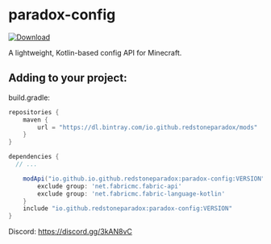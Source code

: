# paradox-config

[ ![Download](https://api.bintray.com/packages/io.github.redstoneparadox/mods/paradox-config/images/download.svg?version=v0.3.3-alpha) ](https://bintray.com/io.github.redstoneparadox/mods/paradox-config/v0.3.3-alpha/link)

A lightweight, Kotlin-based config API for Minecraft.


## Adding to your project:

build.gradle:
```gradle
repositories {
	maven {
		url = "https://dl.bintray.com/io.github.redstoneparadox/mods"
	}
}

dependencies {
  // ...

	modApi("io.github.io.github.redstoneparadox:paradox-config:VERSION") {
		exclude group: 'net.fabricmc.fabric-api'
		exclude group: 'net.fabricmc.fabric-language-kotlin'
	}
	include "io.github.redstoneparadox:paradox-config:VERSION"
}
```

Discord: https://discord.gg/3kAN8vC
